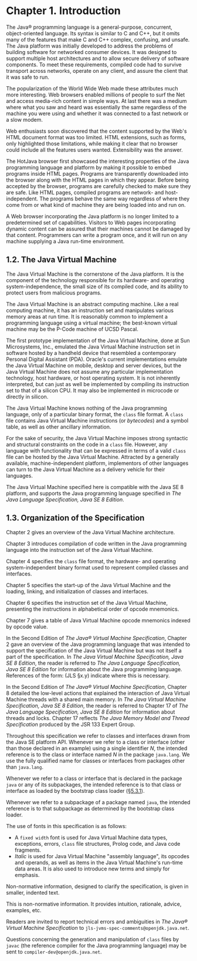 # Chapter 1. Introduction

The Java® programming language is a general-purpose, concurrent, object-oriented language. Its syntax is similar to C and C++, but it omits many of the features that make C and C++ complex, confusing, and unsafe. The Java platform was initially developed to address the problems of building software for networked consumer devices. It was designed to support multiple host architectures and to allow secure delivery of software components. To meet these requirements, compiled code had to survive transport across networks, operate on any client, and assure the client that it was safe to run.

The popularization of the World Wide Web made these attributes much more interesting. Web browsers enabled millions of people to surf the Net and access media-rich content in simple ways. At last there was a medium where what you saw and heard was essentially the same regardless of the machine you were using and whether it was connected to a fast network or a slow modem.

Web enthusiasts soon discovered that the content supported by the Web's HTML document format was too limited. HTML extensions, such as forms, only highlighted those limitations, while making it clear that no browser could include all the features users wanted. Extensibility was the answer.

The HotJava browser first showcased the interesting properties of the Java programming language and platform by making it possible to embed programs inside HTML pages. Programs are transparently downloaded into the browser along with the HTML pages in which they appear. Before being accepted by the browser, programs are carefully checked to make sure they are safe. Like HTML pages, compiled programs are network- and host-independent. The programs behave the same way regardless of where they come from or what kind of machine they are being loaded into and run on.

A Web browser incorporating the Java platform is no longer limited to a predetermined set of capabilities. Visitors to Web pages incorporating dynamic content can be assured that their machines cannot be damaged by that content. Programmers can write a program once, and it will run on any machine supplying a Java run-time environment.

## 1.2. The Java Virtual Machine

The Java Virtual Machine is the cornerstone of the Java platform. It is the component of the technology responsible for its hardware- and operating system-independence, the small size of its compiled code, and its ability to protect users from malicious programs.

The Java Virtual Machine is an abstract computing machine. Like a real computing machine, it has an instruction set and manipulates various memory areas at run time. It is reasonably common to implement a programming language using a virtual machine; the best-known virtual machine may be the P-Code machine of UCSD Pascal.

The first prototype implementation of the Java Virtual Machine, done at Sun Microsystems, Inc., emulated the Java Virtual Machine instruction set in software hosted by a handheld device that resembled a contemporary Personal Digital Assistant \(PDA\). Oracle's current implementations emulate the Java Virtual Machine on mobile, desktop and server devices, but the Java Virtual Machine does not assume any particular implementation technology, host hardware, or host operating system. It is not inherently interpreted, but can just as well be implemented by compiling its instruction set to that of a silicon CPU. It may also be implemented in microcode or directly in silicon.

The Java Virtual Machine knows nothing of the Java programming language, only of a particular binary format, the `class` file format. A `class` file contains Java Virtual Machine instructions \(or _bytecodes_\) and a symbol table, as well as other ancillary information.

For the sake of security, the Java Virtual Machine imposes strong syntactic and structural constraints on the code in a `class` file. However, any language with functionality that can be expressed in terms of a valid `class` file can be hosted by the Java Virtual Machine. Attracted by a generally available, machine-independent platform, implementors of other languages can turn to the Java Virtual Machine as a delivery vehicle for their languages.

The Java Virtual Machine specified here is compatible with the Java SE 8 platform, and supports the Java programming language specified in _The Java Language Specification, Java SE 8 Edition_.

## 1.3. Organization of the Specification

Chapter 2 gives an overview of the Java Virtual Machine architecture.

Chapter 3 introduces compilation of code written in the Java programming language into the instruction set of the Java Virtual Machine.

Chapter 4 specifies the `class` file format, the hardware- and operating system-independent binary format used to represent compiled classes and interfaces.

Chapter 5 specifies the start-up of the Java Virtual Machine and the loading, linking, and initialization of classes and interfaces.

Chapter 6 specifies the instruction set of the Java Virtual Machine, presenting the instructions in alphabetical order of opcode mnemonics.

Chapter 7 gives a table of Java Virtual Machine opcode mnemonics indexed by opcode value.

In the Second Edition of _The Java® Virtual Machine Specification_, Chapter 2 gave an overview of the Java programming language that was intended to support the specification of the Java Virtual Machine but was not itself a part of the specification. In _The Java Virtual Machine Specification, Java SE 8 Edition_, the reader is referred to _The Java Language Specification, Java SE 8 Edition_ for information about the Java programming language. References of the form: \(JLS §x.y\) indicate where this is necessary.

In the Second Edition of _The Java® Virtual Machine Specification_, Chapter 8 detailed the low-level actions that explained the interaction of Java Virtual Machine threads with a shared main memory. In _The Java Virtual Machine Specification, Java SE 8 Edition_, the reader is referred to Chapter 17 of _The Java Language Specification, Java SE 8 Edition_ for information about threads and locks. Chapter 17 reflects _The Java Memory Model and Thread Specification_ produced by the JSR 133 Expert Group.

Throughout this specification we refer to classes and interfaces drawn from the Java SE platform API. Whenever we refer to a class or interface \(other than those declared in an example\) using a single identifier _N_, the intended reference is to the class or interface named _N_ in the package `java.lang`. We use the fully qualified name for classes or interfaces from packages other than `java.lang`.

Whenever we refer to a class or interface that is declared in the package `java` or any of its subpackages, the intended reference is to that class or interface as loaded by the bootstrap class loader \([§5.3.1](chapter-5.-loading-linking-and-initializing.md#jvms-5.3.1)\).

Whenever we refer to a subpackage of a package named `java`, the intended reference is to that subpackage as determined by the bootstrap class loader.

The use of fonts in this specification is as follows:

*  A `fixed width` font is used for Java Virtual Machine data types, exceptions, errors, `class` file structures, Prolog code, and Java code fragments.
*  _Italic_ is used for Java Virtual Machine "assembly language", its opcodes and operands, as well as items in the Java Virtual Machine's run-time data areas. It is also used to introduce new terms and simply for emphasis.

Non-normative information, designed to clarify the specification, is given in smaller, indented text.

This is non-normative information. It provides intuition, rationale, advice, examples, etc.

Readers are invited to report technical errors and ambiguities in _The Java® Virtual Machine Specification_ to `jls-jvms-spec-comments@openjdk.java.net`.

Questions concerning the generation and manipulation of `class` files by `javac` \(the reference compiler for the Java programming language\) may be sent to `compiler-dev@openjdk.java.net`.

